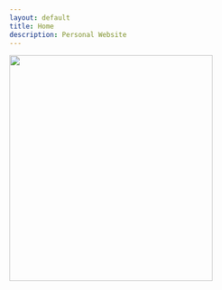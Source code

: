 ```yaml
---
layout: default
title: Home
description: Personal Website
---
```


<div style="text-align:left"><img src ="{{ site.baseurl }}/img/231091623593845_.pic_hd.jpg" width=360 height=400 /></div>
